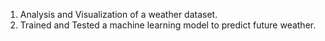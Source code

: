 1) Analysis and Visualization of a weather dataset.
2) Trained and Tested a machine learning model to predict future weather.
